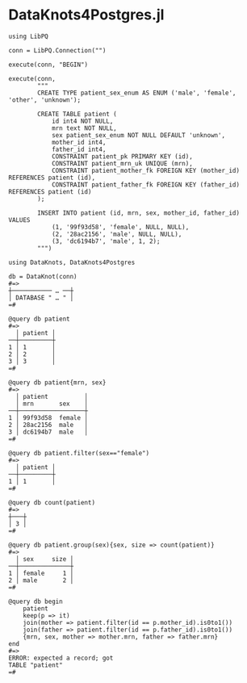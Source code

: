 # DataKnots4Postgres.jl

    using LibPQ

    conn = LibPQ.Connection("")

    execute(conn, "BEGIN")

    execute(conn,
            """
            CREATE TYPE patient_sex_enum AS ENUM ('male', 'female', 'other', 'unknown');

            CREATE TABLE patient (
                id int4 NOT NULL,
                mrn text NOT NULL,
                sex patient_sex_enum NOT NULL DEFAULT 'unknown',
                mother_id int4,
                father_id int4,
                CONSTRAINT patient_pk PRIMARY KEY (id),
                CONSTRAINT patient_mrn_uk UNIQUE (mrn),
                CONSTRAINT patient_mother_fk FOREIGN KEY (mother_id) REFERENCES patient (id),
                CONSTRAINT patient_father_fk FOREIGN KEY (father_id) REFERENCES patient (id)
            );

            INSERT INTO patient (id, mrn, sex, mother_id, father_id) VALUES
                (1, '99f93d58', 'female', NULL, NULL),
                (2, '28ac2156', 'male', NULL, NULL),
                (3, 'dc6194b7', 'male', 1, 2);
            """)

    using DataKnots, DataKnots4Postgres

    db = DataKnot(conn)
    #=>
    ┼─────────── … ──┼
    │ DATABASE " … " │
    =#

    @query db patient
    #=>
      │ patient │
    ──┼─────────┼
    1 │ 1       │
    2 │ 2       │
    3 │ 3       │
    =#

    @query db patient{mrn, sex}
    #=>
      │ patient          │
      │ mrn       sex    │
    ──┼──────────────────┼
    1 │ 99f93d58  female │
    2 │ 28ac2156  male   │
    3 │ dc6194b7  male   │
    =#

    @query db patient.filter(sex=="female")
    #=>
      │ patient │
    ──┼─────────┼
    1 │ 1       │
    =#

    @query db count(patient)
    #=>
    ┼───┼
    │ 3 │
    =#

    @query db patient.group(sex){sex, size => count(patient)}
    #=>
      │ sex     size │
    ──┼──────────────┼
    1 │ female     1 │
    2 │ male       2 │
    =#

    @query db begin
        patient
        keep(p => it)
        join(mother => patient.filter(id == p.mother_id).is0to1())
        join(father => patient.filter(id == p.father_id).is0to1())
        {mrn, sex, mother => mother.mrn, father => father.mrn}
    end
    #=>
    ERROR: expected a record; got
    TABLE "patient"
    =#

